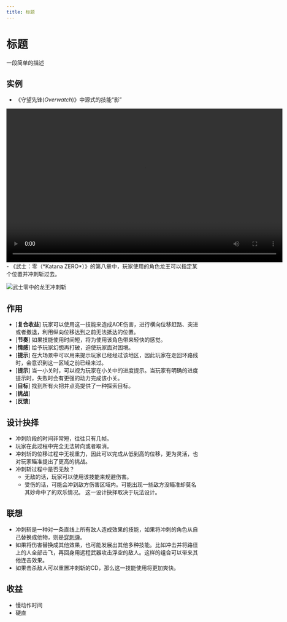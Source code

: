 ```yaml
---
title: 标题 
---
```


# 标题
一段简单的描述

## 实例
- 《守望先锋(*Overwatch*)》中源式的技能“影”

<video width="720" height="400" controls>
    <source src="/videos/黑影-黑客入侵.mp4" type="video/mp4">
</video>
- 《武士：零（*Katana ZERO*）》的第八章中，玩家使用的角色龙王可以指定某个位置并冲刺斩过去。

![武士零中的龙王冲刺斩](/images/冲刺斩-龙王.gif)

## 作用
- [**复合收益**] 玩家可以使用这一技能来造成AOE伤害，进行横向位移赶路、突进或者撤退，利用纵向位移达到之前无法抵达的位置。
- [**节奏**] 如果技能使用时间短，将为使用该角色带来轻快的感觉。
- [**情感**] 给予玩家幻想再打破，迫使玩家面对困境。
- [**提示**] 在大场景中可以用来提示玩家已经经过该地区，因此玩家在走回环路线时，会意识到这一区域之前已经来过。
- [**提示**] 当一小关时，可以视为玩家在小关中的进度提示。当玩家有明确的进度提示时，失败时会有更强的动力完成该小关。
- [**目标**] 找到所有火把并点亮提供了一种探索目标。
- [**挑战**] 
- [**反馈**] 

## 设计抉择
- 冲刺阶段的时间非常短，往往只有几帧。
- 玩家在此过程中完全无法转向或者取消。
- 冲刺斩的位移过程中无视重力，因此可以完成从低到高的位移，更为灵活，也对玩家瞄准提出了更高的挑战。
- 冲刺斩过程中是否无敌？
    - 无敌的话，玩家可以使用该技能来规避伤害。
    - 受伤的话，可能会冲到敌方伤害区域内。可能出现一些敌方没瞄准却莫名其妙命中了的欢乐情况。
    这一设计抉择取决于玩法设计。

## 联想
- 冲刺斩是一种对一条直线上所有敌人造成效果的技能，如果将冲刺的角色从自己替换成他物，则是[穿刺弹]()。
- 如果将伤害替换成其他效果，也可能发展出其他多种技能。比如冲击并将路径上的人全部击飞，再回身用远程武器攻击浮空的敌人。这样的组合可以带来其他连击效果。
- 如果击杀敌人可以重置冲刺斩的CD，那么这一技能使用将更加爽快。

## 收益
- 慢动作时间
- 硬直
 
